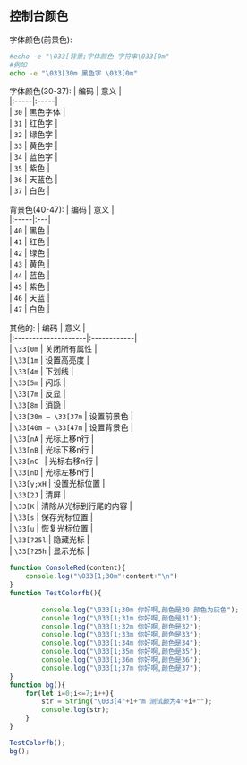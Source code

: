 ## 控制台颜色

字体颜色(前景色):
```bash
#echo -e "\033[背景;字体颜色 字符串\033[0m"
#例如
echo -e "\033[30m 黑色字 \033[0m"
```
字体颜色(30-37):
| 编码   | 意义   |    
|:-----|:-----|    
| `30` | 黑色字体 |    
| `31` | 红色字  |    
| `32` | 绿色字  |    
| `33` | 黄色字  |    
| `34` | 蓝色字  |    
| `35` | 紫色   |    
| `36` | 天蓝色  |    
| `37` | 白色   |    


背景色(40-47):
| 编码   | 意义 |    
|:-----|:---|    
| `40` | 黑色 |    
| `41` | 红色 |    
| `42` | 绿色 |    
| `43` | 黄色 |    
| `44` | 蓝色 |    
| `45` | 紫色 |    
| `46` | 天蓝 |    
| `47` | 白色 |    

其他的:
| 编码                  | 意义          |    
|:--------------------|:------------|    
| `\33[0m`            | 关闭所有属性      |    
| `\33[1m`            | 设置高亮度       |    
| `\33[4m`            | 下划线         |    
| `\33[5m`            | 闪烁          |    
| `\33[7m`            | 反显          |    
| `\33[8m`            | 消隐          |    
| `\33[30m — \33[37m` | 设置前景色       |    
| `\33[40m — \33[47m` | 设置背景色       |    
| `\33[nA`            | 光标上移n行      |    
| `\33[nB`            | 光标下移n行      |    
| `\33[nC `           | 光标右移n行      |    
| `\33[nD`            | 光标左移n行      |    
| `\33[y;xH`          | 设置光标位置      |    
| `\33[2J`            | 清屏          |    
| `\33[K`             | 清除从光标到行尾的内容 |    
| `\33[s`             | 保存光标位置      |    
| `\33[u`             | 恢复光标位置      |    
| `\33[?25l`          | 隐藏光标        |    
| `\33[?25h`          | 显示光标        |    

```js
function ConsoleRed(content){
    console.log("\033[1;30m"+content+"\n")
}
function TestColorfb(){
    
        console.log("\033[1;30m 你好啊,颜色是30 颜色为灰色");
        console.log("\033[1;31m 你好啊,颜色是31");
        console.log("\033[1;32m 你好啊,颜色是32");
        console.log("\033[1;33m 你好啊,颜色是33");
        console.log("\033[1;34m 你好啊,颜色是34");
        console.log("\033[1;35m 你好啊,颜色是35");
        console.log("\033[1;36m 你好啊,颜色是36");
        console.log("\033[1;37m 你好啊,颜色是37");
}
function bg(){
    for(let i=0;i<=7;i++){
        str = String("\033[4"+i+"m 测试颜为4"+i+"");
        console.log(str);
    }
}

TestColorfb();
bg();
```
